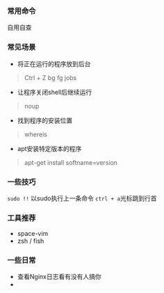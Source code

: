 ### 常用命令
自用自查
### 常见场景
* 将正在运行的程序放到后台
> Ctrl + Z bg fg jobs
* 让程序关闭shell后继续运行
> noup
* 找到程序的安装位置
> whereis
* apt安装特定版本的程序
> apt-get install softname=version

### 一些技巧
`sudo !!` 以sudo执行上一条命令
`ctrl + a`光标跳到行首
### 工具推荐
* space-vim
* zsh / fish
### 一些日常
* 查看Nginx日志看有没有人搞你
* 
